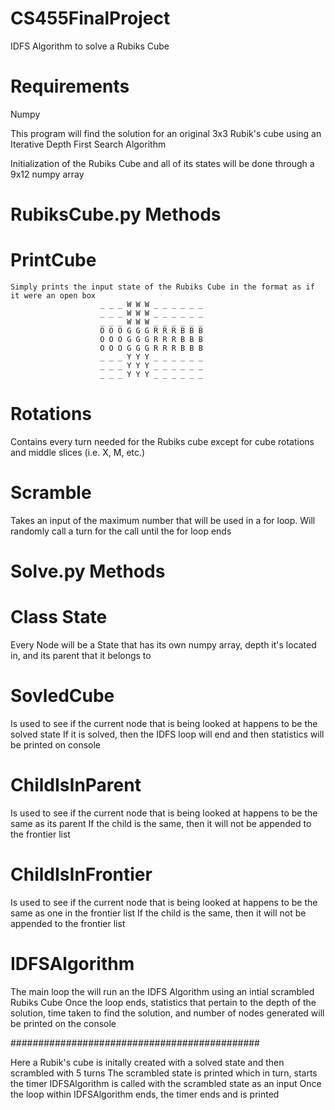 # CS455FinalProject
IDFS Algorithm to solve a Rubiks Cube

# Requirements
Numpy

This program will find the solution for an original 3x3 Rubik's cube using an Iterative Depth First Search Algorithm

Initialization of the Rubiks Cube and all of its states will be done through a 9x12 numpy array

# RubiksCube.py Methods
  # PrintCube
    Simply prints the input state of the Rubiks Cube in the format as if it were an open box
                        _ _ _ W W W _ _ _ _ _ _
                        _ _ _ W W W _ _ _ _ _ _
                        _ _ _ W W W _ _ _ _ _ _
                        O O O G G G R R R B B B
                        O O O G G G R R R B B B
                        O O O G G G R R R B B B
                        _ _ _ Y Y Y _ _ _ _ _ _
                        _ _ _ Y Y Y _ _ _ _ _ _
                        _ _ _ Y Y Y _ _ _ _ _ _
                        
   # Rotations
  Contains every turn needed for the Rubiks cube except for cube rotations and middle slices (i.e. X, M, etc.)
    
   # Scramble
  Takes an input of the maximum number that will be used in a for loop. Will randomly call a turn for the call until the for loop ends
    
# Solve.py Methods
  # Class State
  Every Node will be a State that has its own numpy array, depth it's located in, and its parent that it belongs to
  
  # SovledCube
  Is used to see if the current node that is being looked at happens to be the solved state
  If it is solved, then the IDFS loop will end and then statistics will be printed on console
  
  # ChildIsInParent
  Is used to see if the current node that is being looked at happens to be the same as its parent
  If the child is the same, then it will not be appended to the frontier list
  
  # ChildIsInFrontier
  Is used to see if the current node that is being looked at happens to be the same as one in the frontier list
  If the child is the same, then it will not be appended to the frontier list
  
  # IDFSAlgorithm
  The main loop the will run an the IDFS Algorithm using an intial scrambled Rubiks Cube
  Once the loop ends, statistics that pertain to the depth of the solution, time taken to find the solution, and number of nodes 
  generated will be printed on the console

  #############################################
  
  Here a Rubik's cube is initally created with a solved state and then scrambled with 5 turns
  The scrambled state is printed which in turn, starts the timer 
  IDFSAlgorithm is called with the scrambled state as an input
  Once the loop within IDFSAlgorithm ends, the timer ends and is printed
